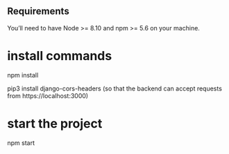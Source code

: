 ## Requirements
You’ll need to have Node >= 8.10 and npm >= 5.6 on your machine.

# install commands
npm install 

pip3 install django-cors-headers (so that the backend can accept requests from https://localhost:3000)

# start the project
npm start